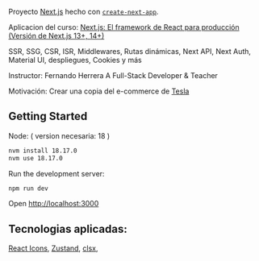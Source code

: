 Proyecto [Next.js](https://nextjs.org/) hecho con [`create-next-app`](https://github.com/vercel/next.js/tree/canary/packages/create-next-app).

Aplicacion del curso: 
[Next.js: El framework de React para producción (Versión de Next.js 13+, 14+)](https://santec.udemy.com/course/nextjs-fh/)

SSR, SSG, CSR, ISR, Middlewares, Rutas dinámicas, Next API, Next Auth, Material UI, despliegues, Cookies y más

   Instructor:
      Fernando Herrera
      A Full-Stack Developer & Teacher

   Motivación:
      Crear una copia del e-commerce de [Tesla](https://shop.tesla.com/es_es/)

## Getting Started

   Node: ( version necesaria: 18 )
```bash
nvm install 18.17.0
nvm use 18.17.0
```

Run the development server:

```bash
npm run dev

```
Open [http://localhost:3000](http://localhost:3000) 


## Tecnologias aplicadas:

[React Icons](https://react-icons.github.io/react-icons/), 
[Zustand](https://zustand-demo.pmnd.rs/), 
[clsx](https://nextjs.org/learn-pages-router/basics/assets-metadata-css/styling-tips), 

